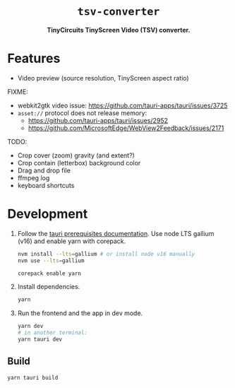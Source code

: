 <div align="center">
  <h1><code>tsv-converter</code></h1>
  <p><strong>TinyCircuits TinyScreen Video (TSV) converter.</strong></p>
</div>

# Features

- Video preview (source resolution, TinyScreen aspect ratio)

FIXME:

- webkit2gtk video issue: https://github.com/tauri-apps/tauri/issues/3725
- `asset://` protocol does not release memory:
  - https://github.com/tauri-apps/tauri/issues/2952
  - https://github.com/MicrosoftEdge/WebView2Feedback/issues/2171

TODO:

- Crop cover (zoom) gravity (and extent?)
- Crop contain (letterbox) background color
- Drag and drop file
- ffmpeg log
- keyboard shortcuts

# Development

1. Follow the [tauri prerequisites documentation](https://tauri.studio/docs/getting-started/prerequisites).
   Use node LTS gallium (v16) and enable yarn with corepack.

   ```sh
   nvm install --lts=gallium # or install node v16 manually
   nvm use --lts=gallium

   corepack enable yarn
   ```

2. Install dependencies.

   ```sh
   yarn
   ```

3. Run the frontend and the app in dev mode.

   ```sh
   yarn dev
   # in another terminal:
   yarn tauri dev
   ```

## Build

```sh
yarn tauri build
```
